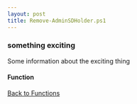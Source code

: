 ```yaml
---
layout: post
title: Remove-AdminSDHolder.ps1
---
```


### something exciting

Some information about the exciting thing

#### Function

<script src="https://gist-it.appspot.com/github.com/BanterBoy/scripts-blog/blob/master/PowerShell/functions/activeDirectory/Remove-AdminSDHolder.ps1" crossorigin="anonymous"></script>

<a href="/menu/_pages/functions.html">Back to Functions</a>
